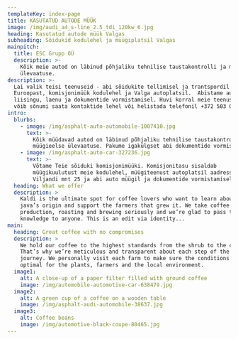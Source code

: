 ```yaml
---
templateKey: index-page
title: KASUTATUD AUTODE MÜÜK
image: /img/audi_a4_s-line_2.5_tdi_120kw_6.jpg
heading: Kasutatud autode müük Valgas
subheading: Sõidukid kodulehel ja müügiplatsil Valgas
mainpitch:
  title: ESC Grupp OÜ
  description: >-
    Kõik meie autod on läbinud põhjaliku tehnilise taustakontrolli ja müügieelse
    ülevaatuse.
description: >-
  Lai valik teisi teenuseid - abi sõidukite tellimisel ja trantspordil
  Euroopast, komisjonimüük kodulehel ja Valga autoplatsil.  Abistame autoostjat
  liisingu, laenu ja dokumentide vormistamisel. Huvi korral meie teenuste vastu
  võib sõnumi saata kontaktide lehel või helistada telefonil +372 503 0157. 
intro:
  blurbs:
    - image: /img/asphalt-auto-automobile-1007410.jpg
      text: >-
        Kõik müüdavad autod on läbinud põhjaliku tehnilise taustakontrolli ja
        müügieelse ülevaatuse. Pakume igakülgset abi dokumentide vormistamisel.
    - image: /img/asphalt-auto-car-327236.jpg
      text: >-
        Võtame Teie sõiduki komisjonimüüki. Komisjonitasu sisaldab
        müügikuulutust meie kodulehel, müügiteenust autoplatsil aadressil
        Viljandi mnt 25 ja abi auto müügil ja dokumentide vormistamisel.
  heading: What we offer
  description: >
    Kaldi is the ultimate spot for coffee lovers who want to learn about their
    java’s origin and support the farmers that grew it. We take coffee
    production, roasting and brewing seriously and we’re glad to pass that
    knowledge to anyone. This is an edit via identity...
main:
  heading: Great coffee with no compromises
  description: >
    We hold our coffee to the highest standards from the shrub to the cup.
    That’s why we’re meticulous and transparent about each step of the coffee’s
    journey. We personally visit each farm to make sure the conditions are
    optimal for the plants, farmers and the local environment.
  image1:
    alt: A close-up of a paper filter filled with ground coffee
    image: /img/automobile-automotive-car-638479.jpg
  image2:
    alt: A green cup of a coffee on a wooden table
    image: /img/asphalt-audi-automobile-38637.jpg
  image3:
    alt: Coffee beans
    image: /img/automotive-black-coupe-80465.jpg
---
```


